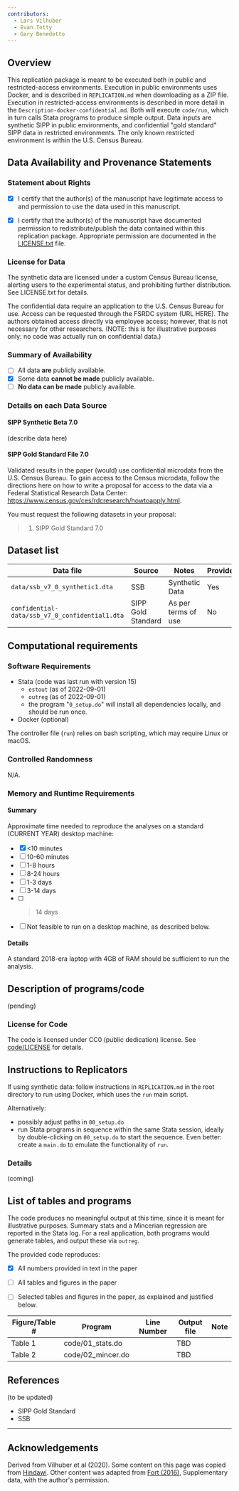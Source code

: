 ```yaml
---
contributors:
  - Lars Vilhuber
  - Evan Totty
  - Gary Benedetto
---
```



## Overview

This replication package is meant to be executed both in public and restricted-access environments. Execution in public environments uses Docker, and is described in `REPLICATION.md` when downloading as a ZIP file. Execution in restricted-access environments is described in more detail in the `Description-docker-confidential.md`. Both will execute `code/run`, which in turn calls Stata programs to produce simple output. Data inputs are synthetic SIPP in public environments, and confidential "gold standard" SIPP data  in restricted environments. The only known restricted environment is within the U.S. Census Bureau.

## Data Availability and Provenance Statements

### Statement about Rights

- [x] I certify that the author(s) of the manuscript have legitimate access to and permission to use the data used in this manuscript. 
- [x] I certify that the author(s) of the manuscript have documented permission to redistribute/publish the data contained within this replication package. Appropriate permission are documented in the [LICENSE.txt](LICENSE.txt) file.


### License for Data

The synthetic data are licensed under a custom Census Bureau license, alerting users to the experimental status, and prohibiting further distribution. See LICENSE.txt for details.

The confidential data require an application to the U.S. Census Bureau for use. Access can be requested through the FSRDC system (URL HERE). The authors obtained access directly via employee access; however, that is not necessary for other researchers. (NOTE: this is for illustrative purposes only: no code was actually run on confidential data.)

### Summary of Availability

- [ ] All data **are** publicly available.
- [x] Some data **cannot be made** publicly available.
- [ ] **No data can be made** publicly available.

### Details on each Data Source



#### SIPP Synthetic Beta 7.0

(describe data here)

#### SIPP Gold Standard File 7.0

Validated results in the paper (would) use confidential microdata from the U.S. Census Bureau. To gain access to the Census microdata, follow the directions here on how to write a proposal for access to the data via a Federal Statistical Research Data Center: https://www.census.gov/ces/rdcresearch/howtoapply.html. 

You must request the following datasets in your proposal:

> 1. SIPP Gold Standard 7.0


## Dataset list

| Data file | Source | Notes    |Provided |
|-----------|--------|----------|---------|
| `data/ssb_v7_0_synthetic1.dta` | SSB | Synthetic Data | Yes |
| `confidential-data/ssb_v7_0_confidential1.dta` | SIPP Gold Standard | As per terms of use | No |


## Computational requirements


### Software Requirements

- Stata (code was last run with version 15)
  - `estout` (as of 2022-09-01)
  - `outreg` (as of 2022-09-01)
  - the program "`0_setup.do`" will install all dependencies locally, and should be run once.
- Docker (optional)

The controller file (`run`) relies on bash scripting, which may require Linux or macOS.

### Controlled Randomness

N/A.


### Memory and Runtime Requirements


#### Summary

Approximate time needed to reproduce the analyses on a standard (CURRENT YEAR) desktop machine:

- [x] <10 minutes
- [ ] 10-60 minutes
- [ ] 1-8 hours
- [ ] 8-24 hours
- [ ] 1-3 days
- [ ] 3-14 days
- [ ] > 14 days
- [ ] Not feasible to run on a desktop machine, as described below.

#### Details

A standard 2018-era laptop with 4GB of RAM should be sufficient to run the analysis.



## Description of programs/code

(pending)

### License for Code



The code is licensed under CC0 (public dedication) license. See [code/LICENSE](LICENSE) for details.

## Instructions to Replicators

If using synthetic data: follow instructions in `REPLICATION.md` in the root directory to run using Docker, which uses the `run` main script.

Alternatively:

- possibly adjust paths in `00_setup.do`
- run Stata programs in sequence within the same Stata session, ideally by double-clicking on `00_setup.do` to start the sequence. Even better: create a `main.do` to emulate the functionality of `run`.

### Details

(coming)

## List of tables and programs

The code produces no meaningful output at this time, since it is meant for illustrative purposes. Summary stats and a Mincerian regression are reported in the Stata log. For a real application, both programs would generate tables, and output these via `outreg`.

The provided code reproduces:

- [x] All numbers provided in text in the paper
- [ ] All tables and figures in the paper
- [ ] Selected tables and figures in the paper, as explained and justified below.


| Figure/Table #    | Program                  | Line Number | Output file                      | Note                            |
|-------------------|--------------------------|-------------|----------------------------------|---------------------------------|
| Table 1           | code/01_stats.do         |             | TBD                 ||
| Table 2           | code/02_mincer.do        |             | TBD                       ||

## References

(to be updated)

- SIPP Gold Standard
- SSB

---

## Acknowledgements

Derived from Vilhuber et al (2020). Some content on this page was copied from [Hindawi](https://www.hindawi.com/research.data/#statement.templates). Other content was adapted  from [Fort (2016)](https://doi.org/10.1093/restud/rdw057), Supplementary data, with the author's permission.
